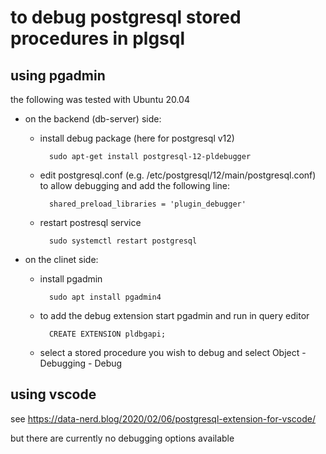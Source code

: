 
# to debug postgresql stored procedures in plgsql


## using pgadmin

the following was tested with Ubuntu 20.04


- on the backend (db-server) side: 
  - install debug package (here for postgresql v12)

          sudo apt-get install postgresql-12-pldebugger

  - edit postgresql.conf (e.g. /etc/postgresql/12/main/postgresql.conf) to allow debugging and add the following line:

          shared_preload_libraries = 'plugin_debugger'


  - restart postresql service

          sudo systemctl restart postgresql

- on the clinet side:
  - install pgadmin

          sudo apt install pgadmin4

  - to add the debug extension start pgadmin and run in query editor 

          CREATE EXTENSION pldbgapi;

  - select a stored procedure you wish to debug and select Object - Debugging - Debug

## using vscode

see <https://data-nerd.blog/2020/02/06/postgresql-extension-for-vscode/>

but there are currently no debugging options available
